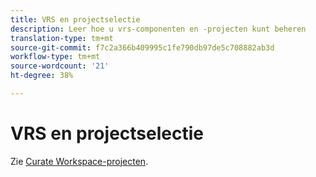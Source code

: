 ```yaml
---
title: VRS en projectselectie
description: Leer hoe u vrs-componenten en -projecten kunt beheren
translation-type: tm+mt
source-git-commit: f7c2a366b409995c1fe790db97de5c708882ab3d
workflow-type: tm+mt
source-wordcount: '21'
ht-degree: 38%

---
```



# VRS en projectselectie

Zie [Curate Workspace-projecten](/help/analyze/analysis-workspace/curate-share/curate.md).
